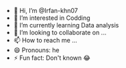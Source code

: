 - 👋 Hi, I’m @Irfan-khn07
- 👀 I’m interested in Codding 
- 🌱 I’m currently learning Data analysis 
- 💞️ I’m looking to collaborate on ...
- 📫 How to reach me ...
- 😄 Pronouns: he
- ⚡ Fun fact: Don't known 😂 

<!---
Irfan-khn07/Irfan-khn07 is a ✨ special ✨ repository because its `README.md` (this file) appears on your GitHub profile.
You can click the Preview link to take a look at your changes.
--->
